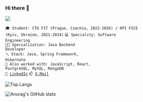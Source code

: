### Hi there 👋

![](https://komarev.com/ghpvc/?username=your-github-maxim-gaiduchek&color=orange)

<code>🎓 Student: CTU FIT (Prague, Czechia, 2022-2026) / KPI FICE (Kyiv, Ukraine, 2021-2024)</code>
<code>💻 Speciality: Software Engineering</code><br>
<code>🧑‍💻 Specialization: Java Backend Developer</code><br>
<code>🪛 Stack: Java, Spring Framework, Hibernate</code><br>
<code>🔩 Also worked with: JavaScript, React, PostgreSQL, MySQL, MongoDB</code><br>
<code>💬 [LinkedIn](https://www.linkedin.com/in/maksym-gaiduchek-213467216/)</code>
<code>📫 [E-Mail](mailto:maxim.gayduchek@gmail.com)</code>

![Top Langs](https://github-readme-stats.vercel.app/api/top-langs/?username=maxim-gaiduchek&theme=chartreuse-dark&layout=compact)

![Anurag's GitHub stats](https://github-readme-stats.vercel.app/api?username=maxim-gaiduchek&theme=chartreuse-dark)
